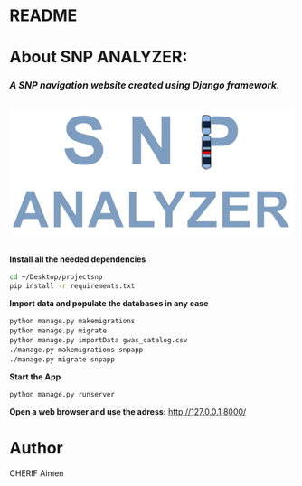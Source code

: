 README
======

# About SNP ANALYZER:
<h3><em>A SNP navigation website created using Django framework.</em></h3>
<br>
<center><img src="https://github.com/Aimen-prog/SNP_project/blob/master/snpapp/static/img/homelogo.png"></center>
<br>

**Install all the needed dependencies**

```bash
cd ~/Desktop/projectsnp
pip install -r requirements.txt

```

**Import data and populate the databases in any case**
```bash
python manage.py makemigrations
python manage.py migrate
python manage.py importData gwas_catalog.csv
./manage.py makemigrations snpapp
./manage.py migrate snpapp

```

**Start the App**
```bash
python manage.py runserver

```

**Open a web browser and use the adress:** http://127.0.0.1:8000/

# Author
CHERIF Aimen
